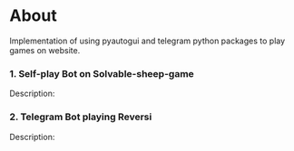 About
===
Implementation of using pyautogui and telegram python packages to play games on website.

### 1. Self-play Bot on Solvable-sheep-game
Description: 
### 2. Telegram Bot playing Reversi
Description:
